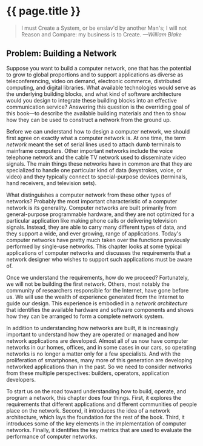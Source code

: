 # {{ page.title }}

> I must Create a System, or be enslav'd by another Man's; I will not 
> Reason and Compare: my business is to Create. *—William Blake*

## Problem: Building a Network

Suppose you want to build a computer network, one that has the potential
to grow to global proportions and to support applications as diverse as
teleconferencing, video on demand, electronic commerce, distributed
computing, and digital libraries. What available technologies would
serve as the underlying building blocks, and what kind of software
architecture would you design to integrate these building blocks into an
effective communication service? Answering this question is the
overriding goal of this book—to describe the available building
materials and then to show how they can be used to construct a network
from the ground up.

Before we can understand how to design a computer network, we
should first agree on exactly what a computer network is. At one
time, the term *network* meant the set of serial lines used to attach
dumb terminals to mainframe computers. Other important networks include
the voice telephone network and the cable TV network used to disseminate
video signals. The main things these networks have in common are that
they are specialized to handle one particular kind of data (keystrokes,
voice, or video) and they typically connect to special-purpose devices
(terminals, hand receivers, and television sets).

What distinguishes a computer network from these other types of
networks? Probably the most important characteristic of a computer
network is its generality. Computer networks are built primarily from
general-purpose programmable hardware, and they are not optimized for a
particular application like making phone calls or delivering television
signals. Instead, they are able to carry many different types of data,
and they support a wide, and ever growing, range of applications.
Today's computer networks have pretty much taken over the functions
previously performed by single-use networks. This chapter looks at some
typical applications of computer networks and discusses the requirements
that a network designer who wishes to support such applications must be
aware of.

Once we understand the requirements, how do we proceed? Fortunately, we
will not be building the first network. Others, most notably the
community of researchers responsible for the Internet, have gone before
us. We will use the wealth of experience generated from the Internet to
guide our design. This experience is embodied in a *network
architecture* that identifies the available hardware and software
components and shows how they can be arranged to form a complete network
system.

In addition to understanding how networks are built, it is increasingly
important to understand how they are operated or managed and how network
applications are developed. Almost all of us now have computer
networks in our homes, offices, and in some cases in our cars, so
operating networks is no longer a matter only for a few specialists.
And with the proliferation of smartphones, many more of this
generation are developing networked applications than in the past. So
we need to consider networks from these multiple perspectives:
builders, operators, application developers.

To start us on the road toward understanding how to build, operate, and
program a network, this chapter does four things. First, it explores the
requirements that different applications and different communities of
people place on the network. Second, it introduces the idea of a network
architecture, which lays the foundation for the rest of the book. Third,
it introduces some of the key elements in the implementation of computer
networks. Finally, it identifies the key metrics that are used to
evaluate the performance of computer networks.
